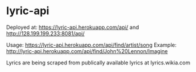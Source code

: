 # lyric-api

Deployed at: 
https://lyric-api.herokuapp.com/api/ and
http://128.199.199.233:8081/api/

Usage: https://lyric-api.herokuapp.com/api/find/artist/song
Example: http://lyric-api.herokuapp.com/api/find/John%20Lennon/Imagine


Lyrics are being scraped from publically available lyrics at lyrics.wikia.com
